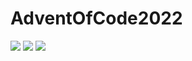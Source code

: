 # AdventOfCode2022

![](https://img.shields.io/badge/day%20📅-6-blue) 
![](https://img.shields.io/badge/stars%20⭐-1-yellow)
![](https://img.shields.io/badge/days%20completed-0-red)
